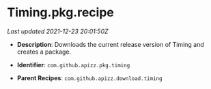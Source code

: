 # Timing.pkg.recipe

_Last updated 2021-12-23 20:01:50Z_

- **Description**: Downloads the current release version of Timing and creates a package.

- **Identifier**: `com.github.apizz.pkg.timing`

- **Parent Recipes**: `com.github.apizz.download.timing`
